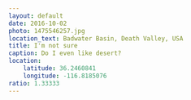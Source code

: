 ```yaml
---
layout: default
date: 2016-10-02
photo: 1475546257.jpg
location_text: Badwater Basin, Death Valley, USA
title: I'm not sure
caption: Do I even like desert?
location:
    latitude: 36.2460841
    longitude: -116.8185076
ratio: 1.33333
---
```

